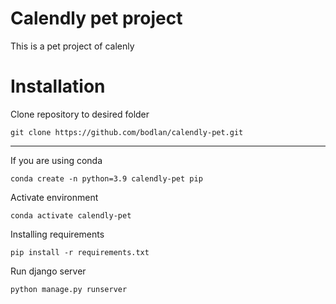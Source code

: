 # Calendly pet project
This is a pet project of calenly
# Installation
Clone repository to desired folder

```git clone https://github.com/bodlan/calendly-pet.git```

***
If you are using conda

```conda create -n python=3.9 calendly-pet pip```

Activate environment

```conda activate calendly-pet```

Installing requirements

```pip install -r requirements.txt```

Run django server

```python manage.py runserver```
